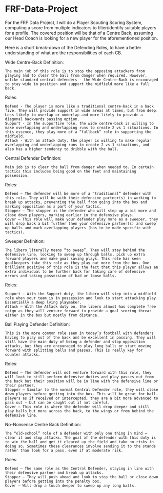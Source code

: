 # FRF-Data-Project

For the FRF Data Project, I will do a Player Scouting Scoring System, computing a score from multiple indicators to filter/identify suitable players for a profile. The covered position will be that of a Centre Back, assuming our Head Coach is looking for a new player for the aforementioned position.

Here is a short break-down of the Defending Roles, to have a better understanding of what are the responsibilities of each CB.

Wide Centre-Back 
Definition:

    The main job of this role is to stop the opposing attackers from playing and to clear the ball from danger when required. However, unlike standard central defenders - the Wide Centre-Back is encouraged to stay wide in position and support the midfield more like a full back.

Roles:

    Defend - The player is more like a traditional centre-back in a back five. They will provide support in wide areas at times, but from deep. Less likely to overlap or underlap and more likely to provide a diagonal backwards passing option.
    Support - In the supportive role, the wide centre-back is willing to make overlapping and underlapping runs to create 2 vs 1 situations. In this essence, they play more of a “fullback” role in supporting the midfield.
    Attack - With an attack duty, the player is willing to make regular overlapping and underlapping runs to create 2 vs 1 situations, and also has a higher tendency to dribble with the ball.

Central Defender
Definition:

    Main job is to clear the ball from danger when needed to. In certain tactics this includes being good on the feet and maintaining possession.

Roles:

    Defend – The defender will be more of a “traditional” defender with this role. They will be with their defensive partner(s) in working to break up attacks, preventing the ball from going into the box and marking opposition as a part of your tactic.
    Stopper – The stopper is the defender who will step up a bit more and close down players, marking earlier in the defensive plays.
    Cover – This role will make your defender play more as a sweeper, they will drop back a bit further then your defensive partner(s) and sweep up balls and mark overlapping players (has to be made specific with tactics).

Sweeper
Definition:

    The libero literally means “to sweep”. They will stay behind the defensive line, looking to sweep up through balls, pick up extra forward players and make goal saving plays. This role has seen goalkeepers take this role as they play out more from the box. One brilliant positive of this role is the fact that this player allows an extra individual to be further back for taking care of defensive errors and taking possession of bad or loose balls.

Roles:

    Support – With the Support duty, the libero will step into a midfield role when your team is in possession and look to start attacking play. Essentially a deep lying playmaker.
    Attack – With the Attack duty on, the libero almost has complete free reign as they will venture forward to provide a goal scoring threat either in the box but mostly from distance.

Ball Playing Defender
Definition:

    This is the more common role seen in today’s football with defenders having to play out of the back and be excellent in passing. They will still have the main duty of being a defender and stop opposition attacks, but they are encouraged to play long balls or start moving forward with splitting balls and passes. This is really key for counter attacks.

Roles:

    Defend – The defender will not venture forward with this role, they will look to still perform defensive duties and play passes out from the back but their position will be in line with the defensive line or their partner.
    Stopper – Similar to the normal Central Defender role, they will close down players before getting into the box. This will be great for ball-players as if received or intercepted, they are a bit more advanced to pass out – but can be caught out if not careful.
    Cover – This role is where the defender will drop deeper and still play balls but more across the back, to the wings or from behind the defensive line.

No-Nonsense Centre Back
Definition:

    The “old-school” role of a defender with only one thing in mind – clear it and stop attacks. The goal of the defender with this duty is to win the ball and get it cleared up the field and take no risks in doing so. Sometimes these clearances involve sending it to the stands rather than look for a pass, even if at moderate risk.

Roles:

    Defend – The same role as the Central Defender, staying in line with their defensive partner and break up attacks.
    Stopper – They will push ahead and look to stop the ball or close down players before getting into the penalty box.
    Cover – Will drop a touch deeper to sweep up any long balls.


